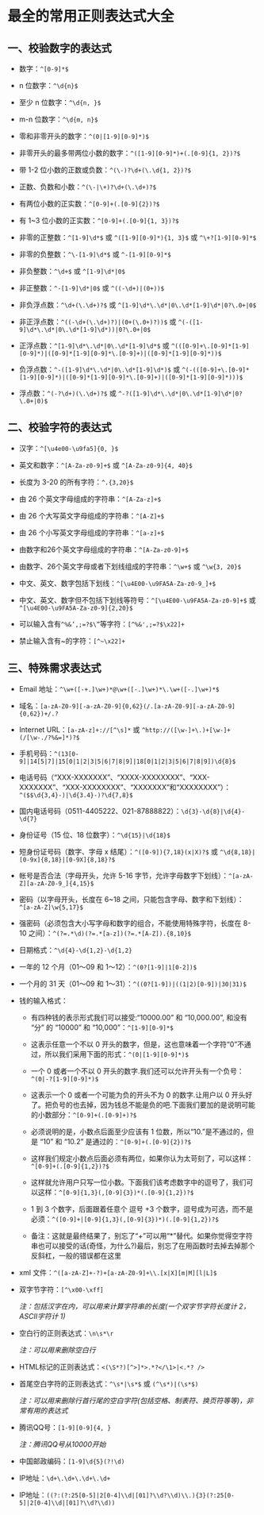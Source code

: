 # 最全的常用正则表达式大全

## 一、校验数字的表达式
- 数字：`^[0-9]*$`

- n 位数字：`^\d{n}$`

- 至少 n 位数字：`^\d{n, }$`

- m-n 位数字：`^\d{m, n}$`

- 零和非零开头的数字：`^(0|[1-9][0-9]*)$`

- 非零开头的最多带两位小数的数字：`^([1-9][0-9]*)+(.[0-9]{1, 2})?$`

- 带 1-2 位小数的正数或负数：`^(\-)?\d+(\.\d{1, 2})?$`

- 正数、负数和小数：`^(\-|\+)?\d+(\.\d+)?$`

- 有两位小数的正实数：`^[0-9]+(.[0-9]{2})?$`

- 有 1~3 位小数的正实数：`^[0-9]+(.[0-9]{1, 3})?$`

- 非零的正整数：`^[1-9]\d*$` 或 `^([1-9][0-9]*){1, 3}$` 或 `^\+?[1-9][0-9]*$`

- 非零的负整数：`^\-[1-9]\d*$` 或 `^-[1-9][0-9]*$`

- 非负整数：`^\d+$` 或 `^[1-9]\d*|0$`

- 非正整数：`^-[1-9]\d*|0$` 或 `^((-\d+)|(0+))$`

- 非负浮点数：`^\d+(\.\d+)?$` 或 `^[1-9]\d*\.\d*|0\.\d*[1-9]\d*|0?\.0+|0$`

- 非正浮点数：`^((-\d+(\.\d+)?)|(0+(\.0+)?))$` 或 `^(-([1-9]\d*\.\d*|0\.\d*[1-9]\d*))|0?\.0+|0$`

- 正浮点数：`^[1-9]\d*\.\d*|0\.\d*[1-9]\d*$` 或 `^(([0-9]+\.[0-9]*[1-9][0-9]*)|([0-9]*[1-9][0-9]*\.[0-9]+)|([0-9]*[1-9][0-9]*))$`

- 负浮点数：`^-([1-9]\d*\.\d*|0\.\d*[1-9]\d*)$` 或 `^(-(([0-9]+\.[0-9]*[1-9][0-9]*)|([0-9]*[1-9][0-9]*\.[0-9]+)|([0-9]*[1-9][0-9]*)))$`

- 浮点数：`^(-?\d+)(\.\d+)?$` 或 `^-?([1-9]\d*\.\d*|0\.\d*[1-9]\d*|0?\.0+|0)$`

## 二、校验字符的表达式
- 汉字：`^[\u4e00-\u9fa5]{0, }$`

- 英文和数字：`^[A-Za-z0-9]+$` 或 `^[A-Za-z0-9]{4, 40}$`

- 长度为 3-20 的所有字符：`^.{3,20}$`

- 由 26 个英文字母组成的字符串：`^[A-Za-z]+$`

- 由 26 个大写英文字母组成的字符串：`^[A-Z]+$`

- 由 26 个小写英文字母组成的字符串：`^[a-z]+$`

- 由数字和26个英文字母组成的字符串：`^[A-Za-z0-9]+$`

- 由数字、26个英文字母或者下划线组成的字符串：`^\w+$` 或 `^\w{3, 20}$`

- 中文、英文、数字包括下划线：`^[\u4E00-\u9FA5A-Za-z0-9_]+$`

- 中文、英文、数字但不包括下划线等符号：`^[\u4E00-\u9FA5A-Za-z0-9]+$` 或 `^[\u4E00-\u9FA5A-Za-z0-9]{2,20}$`

- 可以输入含有`^%&’,;=?$\”`等字符：`[^%&',;=?$\x22]+`

- 禁止输入含有~的字符：`[^~\x22]+`

## 三、特殊需求表达式
- Email 地址：`^\w+([-+.]\w+)*@\w+([-.]\w+)*\.\w+([-.]\w+)*$`

- 域名：`[a-zA-Z0-9][-a-zA-Z0-9]{0,62}(/.[a-zA-Z0-9][-a-zA-Z0-9]{0,62})+/.?`

- Internet URL：`[a-zA-z]+://[^\s]*` 或 `^http://([\w-]+\.)+[\w-]+(/[\w-./?%&=]*)?$`

- 手机号码：`^(13[0-9]|14[5|7]|15[0|1|2|3|5|6|7|8|9]|18[0|1|2|3|5|6|7|8|9])\d{8}$`

- 电话号码（“XXX-XXXXXXX”、“XXXX-XXXXXXXX”、“XXX-XXXXXXX”、“XXX-XXXXXXXX”、“XXXXXXX”和“XXXXXXXX”）：`^($$\d{3,4}-)|\d{3.4}-)?\d{7,8}$`

- 国内电话号码（0511-4405222、021-87888822）：`\d{3}-\d{8}|\d{4}-\d{7}`

- 身份证号（15 位、18 位数字）：`^\d{15}|\d{18}$`

- 短身份证号码（数字、字母 x 结尾）：`^([0-9]){7,18}(x|X)?$` 或 `^\d{8,18}|[0-9x]{8,18}|[0-9X]{8,18}?$`

- 帐号是否合法（字母开头，允许 5-16 字节，允许字母数字下划线）：`^[a-zA-Z][a-zA-Z0-9_]{4,15}$`

- 密码（以字母开头，长度在 6~18 之间，只能包含字母、数字和下划线）：`^[a-zA-Z]\w{5,17}$`

- 强密码（必须包含大小写字母和数字的组合，不能使用特殊字符，长度在 8-10 之间）：`^(?=.*\d)(?=.*[a-z])(?=.*[A-Z]).{8,10}$`

- 日期格式：`^\d{4}-\d{1,2}-\d{1,2}`

- 一年的 12 个月（01～09 和 1～12）：`^(0?[1-9]|1[0-2])$`

- 一个月的 31 天（01～09 和 1～31）：`^((0?[1-9])|((1|2)[0-9])|30|31)$`

- 钱的输入格式：
    - 有四种钱的表示形式我们可以接受:“10000.00” 和 “10,000.00”, 和没有 “分” 的 “10000” 和 “10,000”：`^[1-9][0-9]*$`

    - 这表示任意一个不以 0 开头的数字，但是，这也意味着一个字符“0”不通过，所以我们采用下面的形式：`^(0|[1-9][0-9]*)$`

    - 一个 0 或者一个不以 0 开头的数字.我们还可以允许开头有一个负号：`^(0|-?[1-9][0-9]*)$`

    - 这表示一个 0 或者一个可能为负的开头不为 0 的数字.让用户以 0 开头好了。把负号的也去掉，因为钱总不能是负的吧.下面我们要加的是说明可能的小数部分：`^[0-9]+(.[0-9]+)?$`

    - 必须说明的是，小数点后面至少应该有 1 位数，所以“10.”是不通过的，但是 “10” 和 “10.2” 是通过的：`^[0-9]+(.[0-9]{2})?$`

    - 这样我们规定小数点后面必须有两位，如果你认为太苛刻了，可以这样：`^[0-9]+(.[0-9]{1,2})?$`

    - 这样就允许用户只写一位小数。下面我们该考虑数字中的逗号了，我们可以这样：`^[0-9]{1,3}(,[0-9]{3})*(.[0-9]{1,2})?$`

    - 1 到 3 个数字，后面跟着任意个 逗号 +3 个数字，逗号成为可选，而不是必须：`^([0-9]+|[0-9]{1,3}(,[0-9]{3})*)(.[0-9]{1,2})?$`

    - 备注：这就是最终结果了，别忘了“+”可以用“*”替代。如果你觉得空字符串也可以接受的话(奇怪，为什么?)最后，别忘了在用函数时去掉去掉那个反斜杠，一般的错误都在这里

- xml 文件：`^([a-zA-Z]+-?)+[a-zA-Z0-9]+\\.[x|X][m|M][l|L]$`

- 双字节字符：`[^\x00-\xff]`
    
    *注：包括汉字在内，可以用来计算字符串的长度(一个双字节字符长度计 2，ASCII字符计 1)*

- 空白行的正则表达式：`\n\s*\r`
    
    *注：可以用来删除空白行*

- HTML标记的正则表达式：`<(\S*?)[^>]*>.*?</\1>|<.*? />`

- 首尾空白字符的正则表达式：`^\s*|\s*$` 或 `(^\s*)|(\s*$)` 
    
    *注：可以用来删除行首行尾的空白字符(包括空格、制表符、换页符等等)，非常有用的表达式*

- 腾讯QQ号：`[1-9][0-9]{4, }` 
    
    *注：腾讯QQ号从10000开始*

- 中国邮政编码：`[1-9]\d{5}(?!\d)`

- IP地址：`\d+\.\d+\.\d+\.\d+`

- IP地址：`((?:(?:25[0-5]|2[0-4]\\d|[01]?\\d?\\d)\\.){3}(?:25[0-5]|2[0-4]\\d|[01]?\\d?\\d))`
